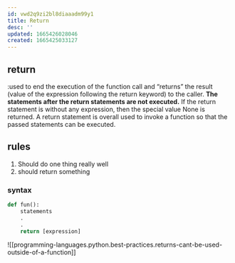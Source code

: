 ```yaml
---
id: vwd2q9zi2bl8diaaadm99y1
title: Return
desc: ''
updated: 1665426028046
created: 1665425033127
---
```

## return
:used to end the execution of the function call and “returns” the result (value of the expression following the return keyword) to the caller. **The statements after the return statements are not executed.** If the return statement is without any expression, then the special value None is returned. A return statement is overall used to invoke a function so that the passed statements can be executed.
## rules
1. Should do one thing really well
2. should return something

### syntax
```python
def fun():
    statements
    .
    .
    return [expression]
```
![[programming-languages.python.best-practices.returns-cant-be-used-outside-of-a-function]]